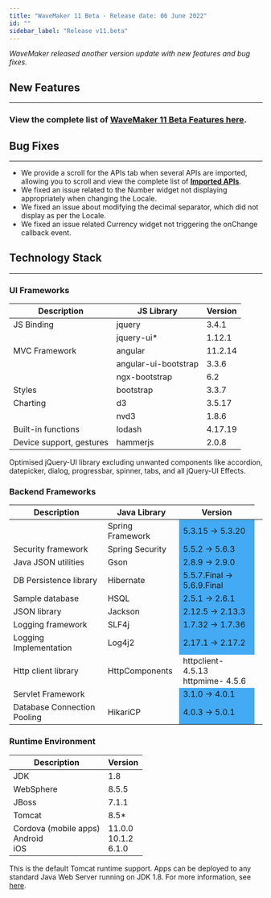 ```yaml
---
title: "WaveMaker 11 Beta - Release date: 06 June 2022"
id: ""
sidebar_label: "Release v11.beta"
---
```

*WaveMaker released another version update with new features and bug fixes.*

## New Features
---

### View the complete list of [WaveMaker 11 Beta Features here](/learn/app-development/wavemaker-overview/wavemaker-11-beta).

## Bug Fixes
---

- We provide a scroll for the APIs tab when several APIs are imported, allowing you to scroll and view the complete list of **[Imported APIs](/learn/app-development/services/api-designer/import-rest-apis-swagger#importing-swagger)**.
- We fixed an issue related to the Number widget not displaying appropriately when changing the Locale. 
- We fixed an issue about modifying the decimal separator, which did not display as per the Locale. 
- We fixed an issue related Currency widget not triggering the onChange callback event.

## Technology Stack

---

### UI Frameworks

| Description | JS Library | Version |
| --- | --- | --- |
| JS Binding | jquery | 3.4.1 |
|  | jquery-ui* | 1.12.1 |
| MVC Framework | angular| 11.2.14 |
|  | angular-ui-bootstrap | 3.3.6 |
|  | ngx-bootstrap | 6.2 |
| Styles | bootstrap | 3.3.7 |
| Charting | d3 | 3.5.17 |
|  | nvd3 | 1.8.6 |
| Built-in functions | lodash | 4.17.19|
| Device support, gestures | hammerjs | 2.0.8 |

Optimised jQuery-UI library excluding unwanted components like accordion, datepicker, dialog, progressbar, spinner, tabs, and all jQuery-UI Effects.

### Backend Frameworks

| Description | Java Library | Version |
| --- | --- | --- |
|  | Spring Framework  <td bgcolor="#44aaf4"> 5.3.15 -> 5.3.20|
| Security framework | Spring Security  <td bgcolor="#44aaf4"> 5.5.2 -> 5.6.3|
| Java JSON utilities | Gson  <td bgcolor="#44aaf4"> 2.8.9 -> 2.9.0|
| DB Persistence library | Hibernate <td bgcolor="#44aaf4"> 5.5.7.Final -> 5.6.9.Final|
| Sample database | HSQL <td bgcolor="#44aaf4"> 2.5.1 -> 2.6.1|
| JSON library | Jackson  <td bgcolor="#44aaf4">  2.12.5 -> 2.13.3|
| Logging framework | SLF4j  <td bgcolor="#44aaf4"> 1.7.32 -> 1.7.36 |
| Logging Implementation | Log4j2  <td bgcolor="#44aaf4"> 2.17.1 -> 2.17.2 |
| Http client library | HttpComponents | httpclient- 4.5.13 <br> httpmime- 4.5.6 |
| Servlet Framework |  <td bgcolor="#44aaf4"> 3.1.0 -> 4.0.1 |
|Database Connection Pooling | HikariCP <td bgcolor="#44aaf4"> 4.0.3 -> 5.0.1 |

### Runtime Environment

| Description | Version |
| --- | --- |
| JDK | 1.8 |
| WebSphere | 8.5.5 |
| JBoss | 7.1.1 |
| Tomcat | 8.5* |
| Cordova (mobile apps) <br> Android <br> iOS |11.0.0 <br> 10.1.2  <br> 6.1.0 |

This is the default Tomcat runtime support. Apps can be deployed to any standard Java Web Server running on JDK 1.8. For more information, see [here](/learn/app-development/deployment/deployment-web-server).